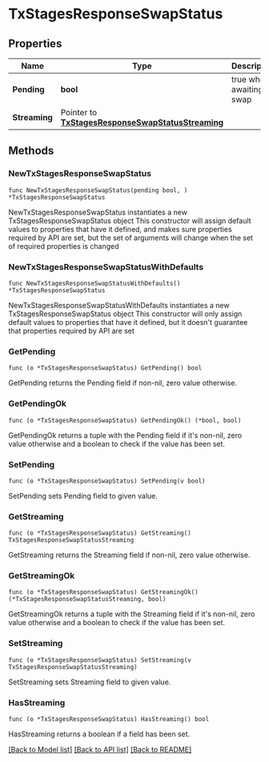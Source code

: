 # TxStagesResponseSwapStatus

## Properties

Name | Type | Description | Notes
------------ | ------------- | ------------- | -------------
**Pending** | **bool** | true when awaiting a swap | 
**Streaming** | Pointer to [**TxStagesResponseSwapStatusStreaming**](TxStagesResponseSwapStatusStreaming.md) |  | [optional] 

## Methods

### NewTxStagesResponseSwapStatus

`func NewTxStagesResponseSwapStatus(pending bool, ) *TxStagesResponseSwapStatus`

NewTxStagesResponseSwapStatus instantiates a new TxStagesResponseSwapStatus object
This constructor will assign default values to properties that have it defined,
and makes sure properties required by API are set, but the set of arguments
will change when the set of required properties is changed

### NewTxStagesResponseSwapStatusWithDefaults

`func NewTxStagesResponseSwapStatusWithDefaults() *TxStagesResponseSwapStatus`

NewTxStagesResponseSwapStatusWithDefaults instantiates a new TxStagesResponseSwapStatus object
This constructor will only assign default values to properties that have it defined,
but it doesn't guarantee that properties required by API are set

### GetPending

`func (o *TxStagesResponseSwapStatus) GetPending() bool`

GetPending returns the Pending field if non-nil, zero value otherwise.

### GetPendingOk

`func (o *TxStagesResponseSwapStatus) GetPendingOk() (*bool, bool)`

GetPendingOk returns a tuple with the Pending field if it's non-nil, zero value otherwise
and a boolean to check if the value has been set.

### SetPending

`func (o *TxStagesResponseSwapStatus) SetPending(v bool)`

SetPending sets Pending field to given value.


### GetStreaming

`func (o *TxStagesResponseSwapStatus) GetStreaming() TxStagesResponseSwapStatusStreaming`

GetStreaming returns the Streaming field if non-nil, zero value otherwise.

### GetStreamingOk

`func (o *TxStagesResponseSwapStatus) GetStreamingOk() (*TxStagesResponseSwapStatusStreaming, bool)`

GetStreamingOk returns a tuple with the Streaming field if it's non-nil, zero value otherwise
and a boolean to check if the value has been set.

### SetStreaming

`func (o *TxStagesResponseSwapStatus) SetStreaming(v TxStagesResponseSwapStatusStreaming)`

SetStreaming sets Streaming field to given value.

### HasStreaming

`func (o *TxStagesResponseSwapStatus) HasStreaming() bool`

HasStreaming returns a boolean if a field has been set.


[[Back to Model list]](../README.md#documentation-for-models) [[Back to API list]](../README.md#documentation-for-api-endpoints) [[Back to README]](../README.md)



